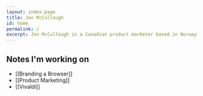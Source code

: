 ```yaml
---
layout: index-page
title: Jon McCullough
id: home
permalink: /
excerpt: Jon McCullough is a Canadian product marketer based in Norway. Why is he writing this in the third-person, you ask? Good question.
---
```




## Notes I'm working on

- [[Branding a Browser]]
- [[Product Marketing]]
- [[Vivaldi]]